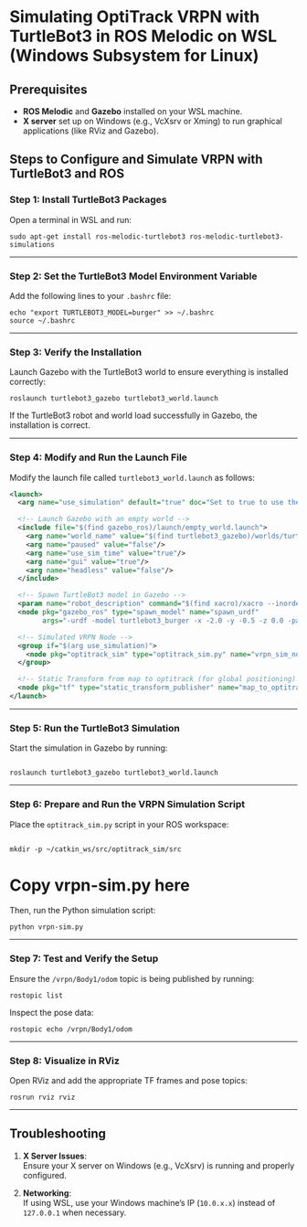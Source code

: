 # Simulating OptiTrack VRPN with TurtleBot3 in ROS Melodic on WSL (Windows Subsystem for Linux)

## Prerequisites
- **ROS Melodic** and **Gazebo** installed on your WSL machine.
- **X server** set up on Windows (e.g., VcXsrv or Xming) to run graphical applications (like RViz and Gazebo).

## Steps to Configure and Simulate VRPN with TurtleBot3 and ROS

### Step 1: Install TurtleBot3 Packages

Open a terminal in WSL and run:

```
sudo apt-get install ros-melodic-turtlebot3 ros-melodic-turtlebot3-simulations
```
---

### Step 2: Set the TurtleBot3 Model Environment Variable

Add the following lines to your `.bashrc` file:

```
echo "export TURTLEBOT3_MODEL=burger" >> ~/.bashrc  
source ~/.bashrc
```
---

### Step 3: Verify the Installation

Launch Gazebo with the TurtleBot3 world to ensure everything is installed correctly:
```
roslaunch turtlebot3_gazebo turtlebot3_world.launch
```
If the TurtleBot3 robot and world load successfully in Gazebo, the installation is correct.

---

### Step 4: Modify and Run the Launch File

Modify the launch file called `turtlebot3_world.launch` as follows:

```xml
<launch>
  <arg name="use_simulation" default="true" doc="Set to true to use the simulated OptiTrack node, false for real OptiTrack" />

  <!-- Launch Gazebo with an empty world -->
  <include file="$(find gazebo_ros)/launch/empty_world.launch">
    <arg name="world_name" value="$(find turtlebot3_gazebo)/worlds/turtlebot3_world.world"/>
    <arg name="paused" value="false"/>
    <arg name="use_sim_time" value="true"/>
    <arg name="gui" value="true"/>
    <arg name="headless" value="false"/>
  </include>

  <!-- Spawn TurtleBot3 model in Gazebo -->
  <param name="robot_description" command="$(find xacro)/xacro --inorder $(find turtlebot3_description)/urdf/turtlebot3_burger.urdf.xacro" />
  <node pkg="gazebo_ros" type="spawn_model" name="spawn_urdf" 
        args="-urdf -model turtlebot3_burger -x -2.0 -y -0.5 -z 0.0 -param robot_description" />

  <!-- Simulated VRPN Node -->
  <group if="$(arg use_simulation)">
    <node pkg="optitrack_sim" type="optitrack_sim.py" name="vrpn_sim_node" output="screen"/>
  </group>

  <!-- Static Transform from map to optitrack (for global positioning) -->
  <node pkg="tf" type="static_transform_publisher" name="map_to_optitrack" args="0 0 0 0 0 0 map optitrack 100" />
</launch>
```
---

### Step 5: Run the TurtleBot3 Simulation

Start the simulation in Gazebo by running:
```

roslaunch turtlebot3_gazebo turtlebot3_world.launch

```
---

### Step 6: Prepare and Run the VRPN Simulation Script

Place the `optitrack_sim.py` script in your ROS workspace:
```

mkdir -p ~/catkin_ws/src/optitrack_sim/src
```
# Copy vrpn-sim.py here

Then, run the Python simulation script:
```
python vrpn-sim.py
```
---

### Step 7: Test and Verify the Setup

Ensure the `/vrpn/Body1/odom` topic is being published by running:
```
rostopic list
```
Inspect the pose data:
```
rostopic echo /vrpn/Body1/odom
```
---

### Step 8: Visualize in RViz

Open RViz and add the appropriate TF frames and pose topics:
```
rosrun rviz rviz
```
---

## Troubleshooting

1. **X Server Issues**:  
   Ensure your X server on Windows (e.g., VcXsrv) is running and properly configured.

2. **Networking**:  
   If using WSL, use your Windows machine’s IP (`10.0.x.x`) instead of `127.0.0.1` when necessary.
